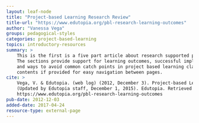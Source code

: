 ```yaml
---
layout: leaf-node
title: "Project-based Learning Research Review"
title-url: "https://www.edutopia.org/pbl-research-learning-outcomes"
author: "Vanessa Vega"
groups: pedagogical-styles
categories: project-based-learning
topics: introductory-resources
summary: >
    This is the first is a five part article about research supported project based learning.
    The sections provide support for learning outcomes, successful implementation, best practices,
    and ways to avoid common catch points in project based learning classrooms. A table of
    contents if provided for easy navigation between pages.
cite: >
    Vega, V. & Edutopia. (web log) (2012, December 3). Project-based Learning Research Review,
    (Updated by Edutopia staff, December 1, 2015). Edutopia. Retrieved from
    https://www.edutopia.org/pbl-research-learning-outcomes
pub-date: 2012-12-03
added-date: 2017-04-24
resource-type: external-page
---
```

